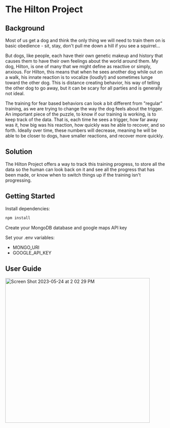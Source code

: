 <h1>The Hilton Project</h1>

<h2>Background</h2>
<p>Most of us get a dog and think the only thing we will need to train them on is basic obedience - sit, stay, don't pull me down a hill if you see a squirrel...</p>

<p>But dogs, like people, each have their own genetic makeup and history that causes them to have their own feelings about the world around them.  My dog, Hilton, is one of many that we might define as reactive or simply, anxious.  For Hilton, this means that when he sees another dog while out on a walk, his innate reaction is to vocalize (loudly!) and sometimes lunge toward the other dog.  This is distance creating behavior, his way of telling the other dog to go away, but it can be scary for all parties and is generally not ideal.</p>

<p>The training for fear based behaviors can look a bit different from "regular" training, as we are trying to change the way the dog feels about the trigger.  An important piece of the puzzle, to know if our training is working, is to keep track of the data.  That is, each time he sees a trigger, how far away was it, how big was his reaction, how quickly was he able to recover, and so forth.  Ideally over time, these numbers will decrease, meaning he will be able to be closer to dogs, have smaller reactions, and recover more quickly.</p>

<h2>Solution</h2>
<p>The Hilton Project offers a way to track this training progress, to store all the data so the human can look back on it and see all the progress that has been made, or know when to switch things up if the training isn't progressing.</p>

<h2>Getting Started</h2>
Install dependencies:

```js
npm install
```

Create your MongoDB database and google maps API key

Set your .env variables:
<ul>
  <li>MONGO_URI</li>
  <li>GOOGLE_API_KEY</li>
</ul>

<h2>User Guide</h2>
<img width="455" alt="Screen Shot 2023-05-24 at 2 02 29 PM" src="https://github.com/melissamcl/the-hilton-project/assets/113558917/772f5b24-c23a-44f2-9803-aae976080fc5">
